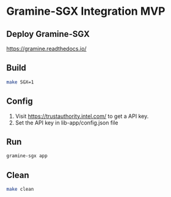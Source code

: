 # Gramine-SGX Integration MVP

## Deploy Gramine-SGX

https://gramine.readthedocs.io/

## Build

```sh
make SGX=1
```

## Config

1) Visit https://trustauthority.intel.com/ to get a API key.
2) Set the API key in lib-app/config.json file

## Run

```sh
gramine-sgx app
```

## Clean

```sh
make clean
```
